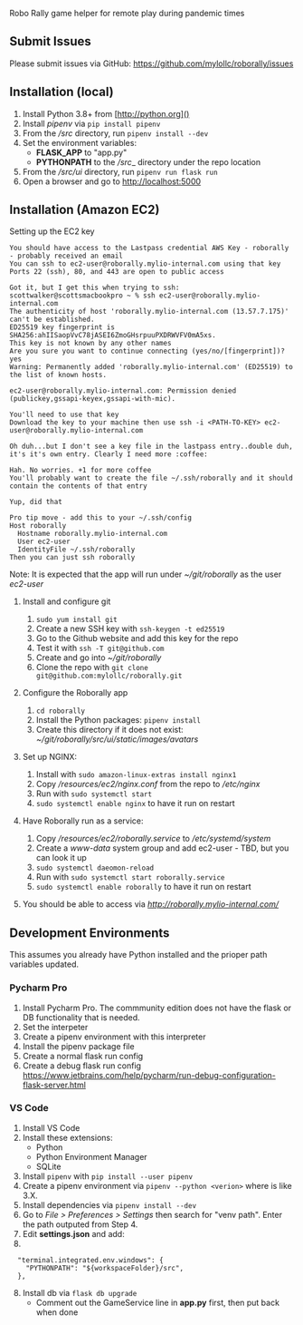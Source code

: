 Robo Rally game helper for remote play during pandemic times

## Submit Issues

Please submit issues via GitHub: https://github.com/mylollc/roborally/issues

## Installation (local)

1. Install Python 3.8+ from [http://python.org]()
2. Install _pipenv_ via `pip install pipenv`
3. From the _/src_ directory, run `pipenv install --dev`
4. Set the environment variables:
    * __FLASK_APP__ to "app.py"
    * __PYTHONPATH__ to the _/src__ directory under the repo location
5. From the _/src/ui_ directory, run `pipenv run flask run`
6. Open a browser and go to [http://localhost:5000]()

## Installation (Amazon EC2)

Setting up the EC2 key
```
You should have access to the Lastpass credential AWS Key - roborally - probably received an email
You can ssh to ec2-user@roborally.mylio-internal.com using that key
Ports 22 (ssh), 80, and 443 are open to public access

Got it, but I get this when trying to ssh:
scottwalker@scottsmacbookpro ~ % ssh ec2-user@roborally.mylio-internal.com
The authenticity of host 'roborally.mylio-internal.com (13.57.7.175)' can't be established.
ED25519 key fingerprint is SHA256:ahIISaopVvC78jASEI6ZmoGHsrpuuPXDRWVFV0mA5xs.
This key is not known by any other names
Are you sure you want to continue connecting (yes/no/[fingerprint])? yes
Warning: Permanently added 'roborally.mylio-internal.com' (ED25519) to the list of known hosts.

ec2-user@roborally.mylio-internal.com: Permission denied (publickey,gssapi-keyex,gssapi-with-mic).

You'll need to use that key
Download the key to your machine then use ssh -i <PATH-TO-KEY> ec2-user@roborally.mylio-internal.com

Oh duh...but I don't see a key file in the lastpass entry..double duh, it's it's own entry. Clearly I need more :coffee:

Hah. No worries. +1 for more coffee
You'll probably want to create the file ~/.ssh/roborally and it should contain the contents of that entry

Yup, did that

Pro tip move - add this to your ~/.ssh/config
Host roborally
  Hostname roborally.mylio-internal.com
  User ec2-user
  IdentityFile ~/.ssh/roborally
Then you can just ssh roborally
```

Note: It is expected that the app will run under _~/git/roborally_ as the user _ec2-user_

1. Install and configure git
    1. `sudo yum install git`
    2. Create a new SSH key with `ssh-keygen -t ed25519`
    3. Go to the Github website and add this key for the repo
    4. Test it with `ssh -T git@github.com`
    5. Create and go into _~/git/roborally_
    6. Clone the repo with `git clone git@github.com:mylollc/roborally.git`


2. Configure the Roborally app
    1. `cd roborally`
    2. Install the Python packages: `pipenv install`
    3. Create this directory if it does not exist: _~/git/roborally/src/ui/static/images/avatars_


3. Set up NGINX:
    1. Install with `sudo amazon-linux-extras install nginx1`
    2. Copy _/resources/ec2/nginx.conf_ from the repo to _/etc/nginx_
    3. Run with `sudo systemctl start`
    4. `sudo systemctl enable nginx` to have it run on restart


4. Have Roborally run as a service:
    1. Copy _/resources/ec2/roborally.service_ to _/etc/systemd/system_
    2. Create a _www-data_ system group and add ec2-user - TBD, but you can look it up
    3. `sudo systemctl daeomon-reload`
    4. Run with `sudo systemctl start roborally.service`
    5. `sudo systemctl enable roborally` to have it run on restart

5. You should be able to access via _http://roborally.mylio-internal.com/_

## Development Environments
This assumes you already have Python installed and the prioper path variables updated.

### Pycharm Pro
1. Install Pycharm Pro. The commmunity edition does not have the flask or DB functionality that is needed.
2. Set the interpeter
3. Create a pipenv environment with this interpreter
4. Install the pipenv package file
5. Create a normal flask run config
6. Create a debug flask run config https://www.jetbrains.com/help/pycharm/run-debug-configuration-flask-server.html

### VS Code
1. Install VS Code
2. Install these extensions:
    * Python
    * Python Environment Manager
    * SQLite
3. Install `pipenv` with `pip install --user pipenv`
4. Create a pipenv environment via `pipenv --python <verion>` where <version> is like 3.X.
5. Install dependencies via `pipenv install --dev`
6. Go to _File > Preferences > Settings_ then search for "venv path". Enter the path outputed from Step 4.
7. Edit __settings.json__ and add:
8. 
```
  "terminal.integrated.env.windows": {
    "PYTHONPATH": "${workspaceFolder}/src",
  },
```
8. Install db via `flask db upgrade`
   * Comment out the GameService line in __app.py__ first, then put back when done